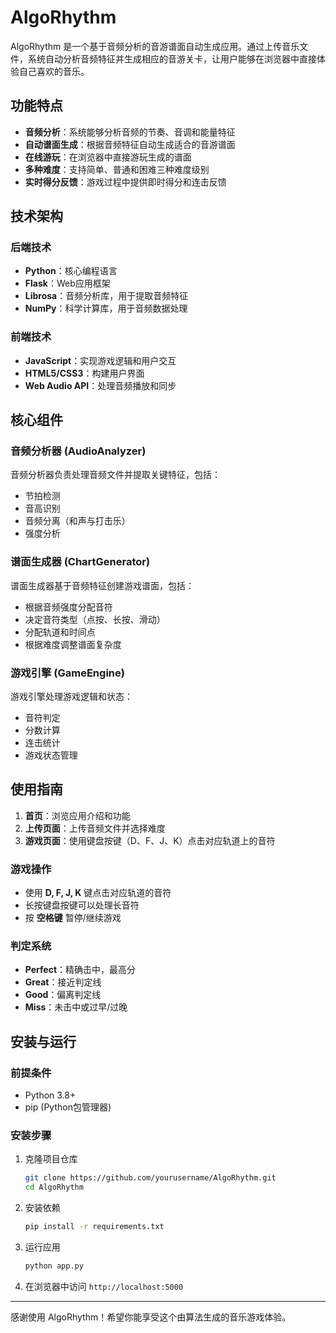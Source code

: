 # AlgoRhythm

AlgoRhythm 是一个基于音频分析的音游谱面自动生成应用。通过上传音乐文件，系统自动分析音频特征并生成相应的音游关卡，让用户能够在浏览器中直接体验自己喜欢的音乐。

## 功能特点

- **音频分析**：系统能够分析音频的节奏、音调和能量特征
- **自动谱面生成**：根据音频特征自动生成适合的音游谱面
- **在线游玩**：在浏览器中直接游玩生成的谱面
- **多种难度**：支持简单、普通和困难三种难度级别
- **实时得分反馈**：游戏过程中提供即时得分和连击反馈

## 技术架构

### 后端技术

- **Python**：核心编程语言
- **Flask**：Web应用框架
- **Librosa**：音频分析库，用于提取音频特征
- **NumPy**：科学计算库，用于音频数据处理

### 前端技术

- **JavaScript**：实现游戏逻辑和用户交互
- **HTML5/CSS3**：构建用户界面
- **Web Audio API**：处理音频播放和同步

## 核心组件

### 音频分析器 (AudioAnalyzer)

音频分析器负责处理音频文件并提取关键特征，包括：
- 节拍检测
- 音高识别
- 音频分离（和声与打击乐）
- 强度分析

### 谱面生成器 (ChartGenerator)

谱面生成器基于音频特征创建游戏谱面，包括：
- 根据音频强度分配音符
- 决定音符类型（点按、长按、滑动）
- 分配轨道和时间点
- 根据难度调整谱面复杂度

### 游戏引擎 (GameEngine)

游戏引擎处理游戏逻辑和状态：
- 音符判定
- 分数计算
- 连击统计
- 游戏状态管理

## 使用指南

1. **首页**：浏览应用介绍和功能
2. **上传页面**：上传音频文件并选择难度
3. **游戏页面**：使用键盘按键（D、F、J、K）点击对应轨道上的音符

### 游戏操作

- 使用 **D, F, J, K** 键点击对应轨道的音符
- 长按键盘按键可以处理长音符
- 按 **空格键** 暂停/继续游戏

### 判定系统

- **Perfect**：精确击中，最高分
- **Great**：接近判定线
- **Good**：偏离判定线
- **Miss**：未击中或过早/过晚

## 安装与运行

### 前提条件

- Python 3.8+
- pip (Python包管理器)

### 安装步骤

1. 克隆项目仓库
   ```bash
   git clone https://github.com/yourusername/AlgoRhythm.git
   cd AlgoRhythm
   ```

2. 安装依赖
   ```bash
   pip install -r requirements.txt
   ```

3. 运行应用
   ```bash
   python app.py
   ```

4. 在浏览器中访问 `http://localhost:5000`

---

感谢使用 AlgoRhythm！希望你能享受这个由算法生成的音乐游戏体验。

